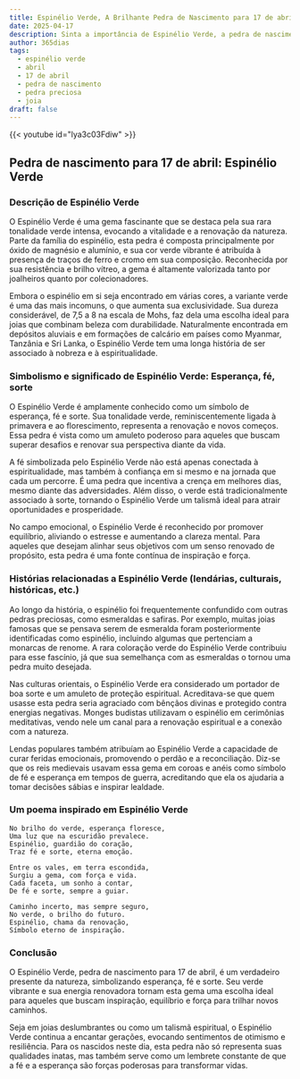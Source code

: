 ```yaml
---
title: Espinélio Verde, A Brilhante Pedra de Nascimento para 17 de abril
date: 2025-04-17
description: Sinta a importância de Espinélio Verde, a pedra de nascimento de 17 de abril que simboliza Esperança, fé, sorte. Deixe que sua beleza e significado iluminem seu dia.
author: 365dias
tags:
  - espinélio verde
  - abril
  - 17 de abril
  - pedra de nascimento
  - pedra preciosa
  - joia
draft: false
---
```


{{< youtube id="lya3c03Fdiw" >}}


## Pedra de nascimento para 17 de abril: Espinélio Verde

### Descrição de Espinélio Verde

O Espinélio Verde é uma gema fascinante que se destaca pela sua rara tonalidade verde intensa, evocando a vitalidade e a renovação da natureza. Parte da família do espinélio, esta pedra é composta principalmente por óxido de magnésio e alumínio, e sua cor verde vibrante é atribuída à presença de traços de ferro e cromo em sua composição. Reconhecida por sua resistência e brilho vítreo, a gema é altamente valorizada tanto por joalheiros quanto por colecionadores.

Embora o espinélio em si seja encontrado em várias cores, a variante verde é uma das mais incomuns, o que aumenta sua exclusividade. Sua dureza considerável, de 7,5 a 8 na escala de Mohs, faz dela uma escolha ideal para joias que combinam beleza com durabilidade. Naturalmente encontrada em depósitos aluviais e em formações de calcário em países como Myanmar, Tanzânia e Sri Lanka, o Espinélio Verde tem uma longa história de ser associado à nobreza e à espiritualidade.

### Simbolismo e significado de Espinélio Verde: Esperança, fé, sorte

O Espinélio Verde é amplamente conhecido como um símbolo de esperança, fé e sorte. Sua tonalidade verde, reminiscentemente ligada à primavera e ao florescimento, representa a renovação e novos começos. Essa pedra é vista como um amuleto poderoso para aqueles que buscam superar desafios e renovar sua perspectiva diante da vida.

A fé simbolizada pelo Espinélio Verde não está apenas conectada à espiritualidade, mas também à confiança em si mesmo e na jornada que cada um percorre. É uma pedra que incentiva a crença em melhores dias, mesmo diante das adversidades. Além disso, o verde está tradicionalmente associado à sorte, tornando o Espinélio Verde um talismã ideal para atrair oportunidades e prosperidade.

No campo emocional, o Espinélio Verde é reconhecido por promover equilíbrio, aliviando o estresse e aumentando a clareza mental. Para aqueles que desejam alinhar seus objetivos com um senso renovado de propósito, esta pedra é uma fonte contínua de inspiração e força.

### Histórias relacionadas a Espinélio Verde (lendárias, culturais, históricas, etc.)

Ao longo da história, o espinélio foi frequentemente confundido com outras pedras preciosas, como esmeraldas e safiras. Por exemplo, muitas joias famosas que se pensava serem de esmeralda foram posteriormente identificadas como espinélio, incluindo algumas que pertenciam a monarcas de renome. A rara coloração verde do Espinélio Verde contribuiu para esse fascínio, já que sua semelhança com as esmeraldas o tornou uma pedra muito desejada.

Nas culturas orientais, o Espinélio Verde era considerado um portador de boa sorte e um amuleto de proteção espiritual. Acreditava-se que quem usasse esta pedra seria agraciado com bênçãos divinas e protegido contra energias negativas. Monges budistas utilizavam o espinélio em cerimônias meditativas, vendo nele um canal para a renovação espiritual e a conexão com a natureza.

Lendas populares também atribuíam ao Espinélio Verde a capacidade de curar feridas emocionais, promovendo o perdão e a reconciliação. Diz-se que os reis medievais usavam essa gema em coroas e anéis como símbolo de fé e esperança em tempos de guerra, acreditando que ela os ajudaria a tomar decisões sábias e inspirar lealdade.

### Um poema inspirado em Espinélio Verde

```
No brilho do verde, esperança floresce,  
Uma luz que na escuridão prevalece.  
Espinélio, guardião do coração,  
Traz fé e sorte, eterna emoção.  

Entre os vales, em terra escondida,  
Surgiu a gema, com força e vida.  
Cada faceta, um sonho a contar,  
De fé e sorte, sempre a guiar.  

Caminho incerto, mas sempre seguro,  
No verde, o brilho do futuro.  
Espinélio, chama da renovação,  
Símbolo eterno de inspiração.  
```

### Conclusão

O Espinélio Verde, pedra de nascimento para 17 de abril, é um verdadeiro presente da natureza, simbolizando esperança, fé e sorte. Seu verde vibrante e sua energia renovadora tornam esta gema uma escolha ideal para aqueles que buscam inspiração, equilíbrio e força para trilhar novos caminhos.

Seja em joias deslumbrantes ou como um talismã espiritual, o Espinélio Verde continua a encantar gerações, evocando sentimentos de otimismo e resiliência. Para os nascidos neste dia, esta pedra não só representa suas qualidades inatas, mas também serve como um lembrete constante de que a fé e a esperança são forças poderosas para transformar vidas.